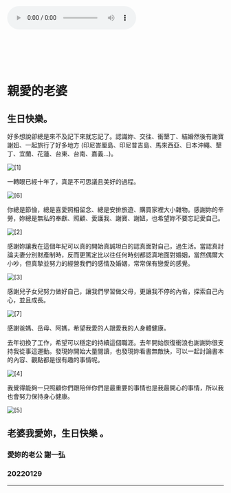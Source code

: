 <audio src="raining_kenting.mp3" controls="controls" autoplay loop></audio>

<br />
<br />
<br />
<br />

# 親愛的老婆

## 生日快樂。

好多想說卻總是來不及記下來就忘記了。認識妳、交往、衝墾丁、結婚然後有謝寶謝妞、一起旅行了好多地方 (印尼峇厘島、印尼普吉島、馬來西亞、日本沖繩、墾丁、宜蘭、花蓮、台東、台南、嘉義...)。

<img src="1.jpg" alt="[1]"/>

一轉眼已經十年了，真是不可思議且美好的過程。

<img src="6.jpg" alt="[6]"/>

你總是節儉，總是喜愛照相留念、總是安排旅遊、購買家裡大小雜物。感謝妳的辛勞，妳總是無私的奉獻、照顧、愛護我、謝寶、謝妞，也希望妳不要忘記愛自己。

<img src="2.jpg" alt="[2]"/>

感謝妳讓我在這個年紀可以真的開始真誠坦白的認真面對自己，過生活。當認真討論夫妻分別財產制時，反而更篤定比以往任何時刻都認真地面對婚姻，當然偶爾大小吵，但真摯並努力的經營我們的感情及婚姻，常常保有戀愛的感覺。

<img src="3.jpg" alt="[3]"/>

感謝兒子女兒努力做好自己，讓我們學習做父母，更讓我不停的內省，探索自己內心，並且成長。

<img src="7.jpg" alt="[7]"/>

感謝爸媽、岳母、阿媽，希望我愛的人跟愛我的人身體健康。

去年初換了工作，希望可以穩定的持續這個職涯。去年開始恢復衝浪也謝謝妳很支持我從事這運動。發現妳開始大量閱讀，也發現妳看書無敵快，可以一起討論書本的內容、觀點都是很有趣的事情呢。

<img src="4.jpg" alt="[4]"/>

我覺得能夠一只照顧你們跟陪伴你們是最重要的事情也是我最開心的事情，所以我也會努力保持身心健康。

<img src="5.jpg" alt="[5]"/>

老婆我愛妳，生日快樂 。
---

### 愛妳的老公 謝一弘
### 20220129

--- 

